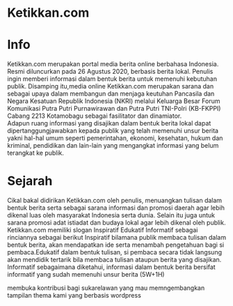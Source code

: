# Ketikkan.com

# Info

Ketikkan.com merupakan portal media berita online berbahasa Indonesia. Resmi diluncurkan pada 26 Agustus 2020, berbasis berita lokal. Penulis ingin memberi informasi dalam bentuk berita untuk memenuhi kebutuhan publik. 
Disamping itu,media online Ketikkan.com merupakan sarana dan sebagai upaya dalam membangun dan menjaga keutuhan Pancasila dan Negara Kesatuan Republik Indonesia (NKRI) melalui Keluarga Besar Forum Komunikasi Putra Putri Purnawirawan dan Putra Putri TNI-Polri (KB-FKPPI) Cabang 2213 Kotamobagu sebagai fasilitator dan dinamiator.  
Adapun ruang informasi yang disajikan dalam bentuk berita lokal dapat dipertanggungjawabkan kepada publik yang telah memenuhi unsur berita yakni hal-hal umum seperti pemerintahan, ekonomi, kesehatan, hukum dan kriminal, pendidikan dan lain-lain yang mengangkat informasi yang belum terangkat ke publik.


# Sejarah
Cikal bakal didirikan Ketikkan.com oleh penulis, menuangkan tulisan dalam bentuk berita serta sebagai sarana informasi dan promosi daerah agar lebih dikenal luas oleh masyarakat Indonesia serta dunia. Selain itu juga untuk sarana promosi adat istiadat dan budaya lokal agar lebih dikenal oleh publik. Ketikkan.com memiliki slogan Inspiratif Edukatif Informatif sebagai rinciannya sebagai berikut Inspiratif bilamana publik membaca tulisan dalam bentuk berita, akan mendapatkan ide serta menambah pengetahuan bagi si pembaca.Edukatif dalam bentuk tulisan, si pembaca secara tidak langsung akan mendidik tertarik bila membaca tulisan ataupun berita yang disajikan. Informatif sebagaimana diketahui, informasi dalam bentuk berita bersifat informatif yang sudah memenuhi unsur berita (5W+1H) 

membuka kontribusi bagi sukarelawan yang  mau memngembangkan tampilan thema kami yang berbasis wordpress


